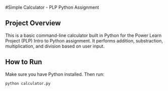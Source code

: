 #Simple Calculator - PLP Python Assignment
## Project Overview
This is a basic command-line calculator built in Python for the Power Learn Project  (PLP) Intro to Python assignment. It performs addition, substraction, multiplication, and division based on user input.

## How to Run
Make sure you have Python installed. Then run:

```bash
python calculator.py
